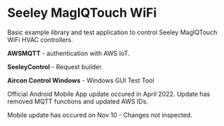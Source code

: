 # Seeley MagIQTouch WiFi
Basic example library and test application to control Seeley MagIQTouch WiFi HVAC controllers.

**AWSMQTT** - authentication with AWS IoT.

**SeeleyControl** - Request builder.

**Aircon Control Windows** - Windows GUI Test Tool


Official Android Mobile App update occured in April 2022.
Update has removed MQTT functions and updated AWS IDs.

Mobile update has occured on Nov 10 - Changes not inspected.
